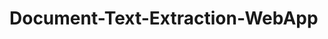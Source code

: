 # Document-Text-Extraction-WebApp
<!-- python -m venv env -->
<!-- python -m pip install django -->
<!-- pip install psycopg2 -->